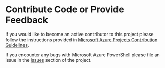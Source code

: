 # Contribute Code or Provide Feedback

If you would like to become an active contributor to this project please follow the instructions provided in [Microsoft Azure Projects Contribution Guidelines](http://windowsazure.github.com/guidelines/).

If you encounter any bugs with Microsoft Azure PowerShell please file an issue in the [Issues](https://github.com/Azure/azure-powershell/issues) section of the project.
